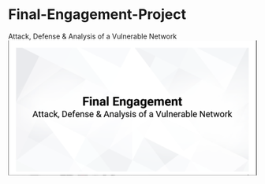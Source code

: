 # Final-Engagement-Project
Attack, Defense & Analysis of a Vulnerable Network 
![Slides/Slide 1.png](https://github.com/dianculovici/Final-Project/blob/f972a46c003b96ead0c73482b209906896650aff/Slides/Slide%201.png)
